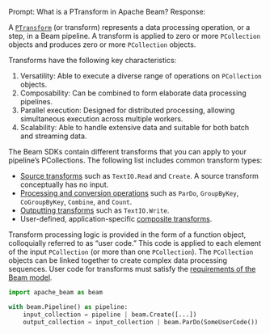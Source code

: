 Prompt:
What is a PTransform in Apache Beam?
Response:

A [`PTransform`](https://beam.apache.org/documentation/programming-guide/#transforms) (or transform) represents a data processing operation, or a step, in a Beam pipeline. A transform is applied to zero or more `PCollection` objects and produces zero or more `PCollection` objects.

Transforms have the following key characteristics:
1. Versatility: Able to execute a diverse range of operations on `PCollection` objects.
2. Composability: Can be combined to form elaborate data processing pipelines.
3. Parallel execution: Designed for distributed processing, allowing simultaneous execution across multiple workers.
4. Scalability: Able to handle extensive data and suitable for both batch and streaming data.

The Beam SDKs contain different transforms that you can apply to your pipeline’s PCollections. The following list includes common transform types:
 - [Source transforms](https://beam.apache.org/documentation/programming-guide/#pipeline-io) such as `TextIO.Read` and `Create`. A source transform conceptually has no input.
 - [Processing and conversion operations](https://beam.apache.org/documentation/programming-guide/#core-beam-transforms) such as `ParDo`, `GroupByKey`, `CoGroupByKey`, `Combine`, and `Count`.
 - [Outputting transforms](https://beam.apache.org/documentation/programming-guide/#pipeline-io) such as `TextIO.Write`.
 - User-defined, application-specific [composite transforms](https://beam.apache.org/documentation/programming-guide/#composite-transforms).

Transform processing logic is provided in the form of a function object, colloquially referred to as “user code.” This code is applied to each element of the input `PCollection` (or more than one `PCollection`). The `PCollection` objects can be linked together to create complex data processing sequences.
User code for transforms must satisfy the [requirements of the Beam model](https://beam.apache.org/documentation/programming-guide/#requirements-for-writing-user-code-for-beam-transforms).

```python
import apache_beam as beam

with beam.Pipeline() as pipeline:
    input_collection = pipeline | beam.Create([...])
    output_collection = input_collection | beam.ParDo(SomeUserCode())
```